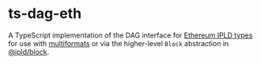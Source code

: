 # ts-dag-eth
A TypeScript implementation of the DAG interface for [Ethereum IPLD types](https://github.com/ipld/ipld/tree/master/specs/codecs/dag-eth) for use with [multiformats](https://github.com/multiformats/js-multiformats) or via the higher-level `Block` abstraction in [@ipld/block](https://github.com/ipld/js-block).